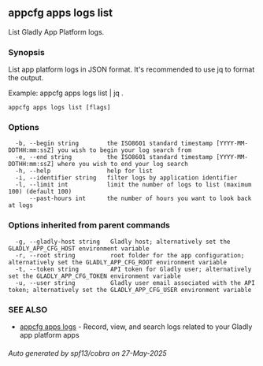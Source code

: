 ## appcfg apps logs list

List Gladly App Platform logs.

### Synopsis


List app platform logs in JSON format. It's recommended to use jq to format
the output.

Example:
  appcfg apps logs list | jq .


```
appcfg apps logs list [flags]
```

### Options

```
  -b, --begin string        the ISO8601 standard timestamp [YYYY-MM-DDTHH:mm:ssZ] you wish to begin your log search from
  -e, --end string          the ISO8601 standard timestamp [YYYY-MM-DDTHH:mm:ssZ] where you wish to end your log search
  -h, --help                help for list
  -i, --identifier string   filter logs by application identifier
  -l, --limit int           limit the number of logs to list (maximum 100) (default 100)
      --past-hours int      the number of hours you want to look back at logs
```

### Options inherited from parent commands

```
  -g, --gladly-host string   Gladly host; alternatively set the GLADLY_APP_CFG_HOST environment variable
  -r, --root string          root folder for the app configuration; alternatively set the GLADLY_APP_CFG_ROOT environment variable
  -t, --token string         API token for Gladly user; alternatively set the GLADLY_APP_CFG_TOKEN environment variable
  -u, --user string          Gladly user email associated with the API token; alternatively set the GLADLY_APP_CFG_USER environment variable
```

### SEE ALSO

* [appcfg apps logs](appcfg_apps_logs.md)	 - Record, view, and search logs related to your Gladly app platform apps

###### Auto generated by spf13/cobra on 27-May-2025
